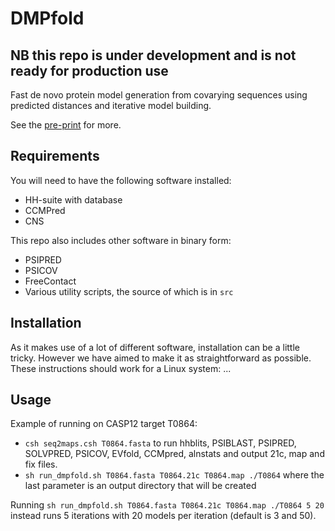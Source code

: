 # DMPfold

## NB this repo is under development and is not ready for production use

Fast de novo protein model generation from covarying sequences using predicted distances and iterative model building.

See the [pre-print](https://arxiv.org/abs/1811.12355) for more.

## Requirements

You will need to have the following software installed:

- HH-suite with database
- CCMPred
- CNS

This repo also includes other software in binary form:

- PSIPRED
- PSICOV
- FreeContact
- Various utility scripts, the source of which is in `src`

## Installation

As it makes use of a lot of different software, installation can be a little tricky.
However we have aimed to make it as straightforward as possible.
These instructions should work for a Linux system:
...

## Usage

Example of running on CASP12 target T0864:

- `csh seq2maps.csh T0864.fasta` to run hhblits, PSIBLAST, PSIPRED, SOLVPRED, PSICOV, EVfold, CCMpred, alnstats and output 21c, map and fix files.
- `sh run_dmpfold.sh T0864.fasta T0864.21c T0864.map ./T0864` where the last parameter is an output directory that will be created

Running `sh run_dmpfold.sh T0864.fasta T0864.21c T0864.map ./T0864 5 20` instead runs 5 iterations with 20 models per iteration (default is 3 and 50).

